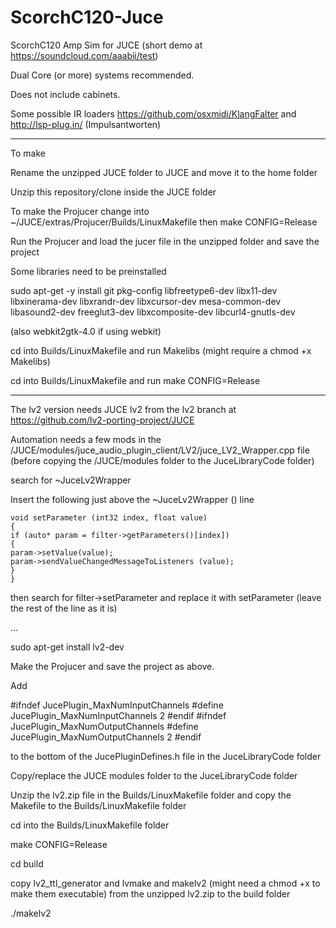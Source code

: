 # ScorchC120-Juce


ScorchC120 Amp Sim for JUCE (short demo at https://soundcloud.com/aaabii/test)

Dual Core (or more) systems recommended.

Does not include cabinets.

Some possible IR loaders https://github.com/osxmidi/KlangFalter and http://lsp-plug.in/ (Impulsantworten)

----------

To make

Rename the unzipped JUCE folder to JUCE and move it to the home folder

Unzip this repository/clone inside the JUCE folder

To make the Projucer change into ~/JUCE/extras/Projucer/Builds/LinuxMakefile then make CONFIG=Release

Run the Projucer and load the jucer file in the unzipped folder and save the project

Some libraries need to be preinstalled

sudo apt-get -y install git pkg-config libfreetype6-dev libx11-dev libxinerama-dev libxrandr-dev libxcursor-dev mesa-common-dev libasound2-dev freeglut3-dev libxcomposite-dev libcurl4-gnutls-dev

(also webkit2gtk-4.0 if using webkit)

cd into Builds/LinuxMakefile and run Makelibs (might require a chmod +x Makelibs)

cd into Builds/LinuxMakefile and run make CONFIG=Release

----------

The lv2 version needs JUCE lv2 from the lv2 branch at https://github.com/lv2-porting-project/JUCE

Automation needs a few mods in the /JUCE/modules/juce_audio_plugin_client/LV2/juce_LV2_Wrapper.cpp file (before copying the /JUCE/modules folder to the JuceLibraryCode folder)

search for ~JuceLv2Wrapper

Insert the following just above the ~JuceLv2Wrapper () line

    void setParameter (int32 index, float value)
    {
    if (auto* param = filter->getParameters()[index])	
    {
    param->setValue(value);
    param->sendValueChangedMessageToListeners (value);    
	}
    }  
    
then search for filter->setParameter and replace it with setParameter (leave the rest of the line as it is)

...

sudo apt-get install lv2-dev

Make the Projucer and save the project as above.

Add

#ifndef  JucePlugin_MaxNumInputChannels
 #define JucePlugin_MaxNumInputChannels    2
#endif
#ifndef  JucePlugin_MaxNumOutputChannels
 #define JucePlugin_MaxNumOutputChannels   2
#endif 

to the bottom of the JucePluginDefines.h file in the JuceLibraryCode folder

Copy/replace the JUCE modules folder to the JuceLibraryCode folder

Unzip the lv2.zip file in the Builds/LinuxMakefile folder and copy the Makefile to the Builds/LinuxMakefile folder

cd into the Builds/LinuxMakefile folder

make CONFIG=Release

cd build

copy lv2_ttl_generator and lvmake and makelv2 (might need a chmod +x to make them executable) from the unzipped lv2.zip to the build folder

./makelv2


